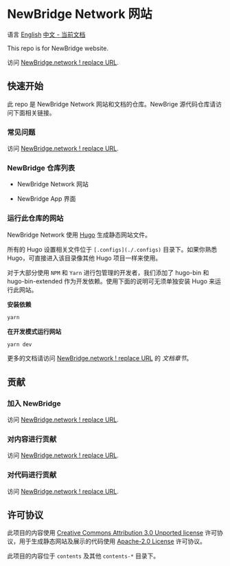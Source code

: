 # NewBridge Network 网站

语言 [English](README.md) [中文 - 当前文档](README-zh.md)

This repo is for NewBridge website.

访问 [NewBridge.network ! replace URL](#to-be-replaced).

## 快速开始

此 repo 是 NewBridge Network 网站和文档的仓库。NewBrige 源代码仓库请访问下面相关链接。

### 常见问题

访问 [NewBridge.network ! replace URL](#to-be-replaced).

### NewBridge 仓库列表

- NewBridge Network 网站

- NewBridge App 界面

### 运行此仓库的网站

NewBridge Network 使用 [Hugo](https://gohugo.io) 生成静态网站文件。

所有的 Hugo 设置相关文件位于 `[.configs](./.configs)` 目录下。如果你熟悉 Hugo，可直接进入该目录像其他 Hugo 项目一样来使用。

对于大部分使用 `NPM` 和 `Yarn` 进行包管理的开发者，我们添加了 hugo-bin 和 hugo-bin-extended 作为开发依赖。使用下面的说明可无须单独安装 Hugo 来运行此网站。

**安装依赖**

```bash
yarn
```

**在开发模式运行网站**

```bash
yarn dev
```

更多的文档请访问 [NewBridge.network ! replace URL](#to-be-replaced) 的 _文档章节_。

## 贡献

### 加入 NewBridge

访问 [NewBridge.network ! replace URL](#to-be-replaced).

### 对内容进行贡献

访问 [NewBridge.network ! replace URL](#to-be-replaced).

### 对代码进行贡献

访问 [NewBridge.network ! replace URL](#to-be-replaced).

## 许可协议

此项目的内容使用 [Creative Commons Attribution 3.0 Unported license](https://creativecommons.org/licenses/by/3.0/) 许可协议，用于生成静态网站及展示的代码使用 [Apache-2.0 License](LICENSE) 许可协议。

此项目的内容位于 `contents` 及其他 `contents-*` 目录下。
